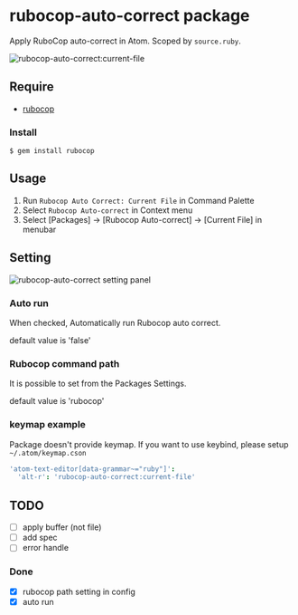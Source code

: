 # rubocop-auto-correct package

Apply RuboCop auto-correct in Atom. Scoped by `source.ruby`.

![rubocop-auto-correct:current-file](https://cloud.githubusercontent.com/assets/18009/7369380/abc3a688-edec-11e4-9a44-58a1604c454d.gif)

## Require

* [rubocop](https://github.com/bbatsov/rubocop)

### Install

    $ gem install rubocop

## Usage

1. Run `Rubocop Auto Correct: Current File` in Command Palette
2. Select `Rubocop Auto-correct` in Context menu
3. Select [Packages] -> [Rubocop Auto-correct] -> [Current File] in menubar

## Setting

![rubocop-auto-correct setting panel](https://cloud.githubusercontent.com/assets/18009/7857284/35de545a-056a-11e5-8d56-18e324e040ca.png)

### Auto run

When checked, Automatically run Rubocop auto correct.

default value is 'false'

### Rubocop command path

It is possible to set from the Packages Settings.

default value is 'rubocop'

### keymap example

Package doesn't provide keymap. If you want to use keybind, please setup `~/.atom/keymap.cson`

```coffee
'atom-text-editor[data-grammar~="ruby"]':
  'alt-r': 'rubocop-auto-correct:current-file'
```

## TODO

* [ ] apply buffer (not file)
* [ ] add spec
* [ ] error handle

### Done

* [x] rubocop path setting in config
* [x] auto run
